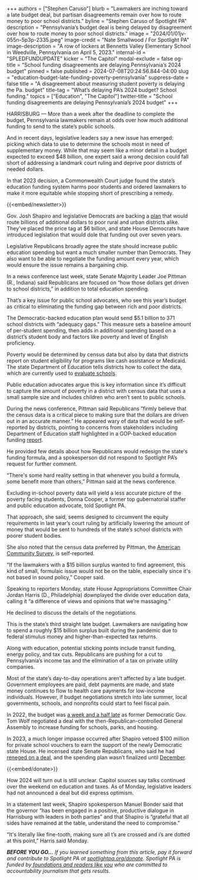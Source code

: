 +++
authors = ["Stephen Caruso"]
blurb = "Lawmakers are inching toward a late budget deal, but partisan disagreements remain over how to route money to poor school districts."
byline = "Stephen Caruso of Spotlight PA"
description = "Pennsylvania’s budget deal is being delayed by disagreement over how to route money to poor school districts."
image = "2024/01/01jv-055n-5p3p-2335.jpeg"
image-credit = "Nate Smallwood / For Spotlight PA"
image-description = "A row of lockers at Bennetts Valley Elementary School in Weedville, Pennsylvania on April 5, 2023."
internal-id = "SPLEDFUNDUPDATE"
kicker = "The Capitol"
modal-exclude = false
og-title = "School funding disagreements are delaying Pennsylvania’s 2024 budget"
pinned = false
published = 2024-07-08T20:24:56.844-04:00
slug = "education-budget-late-funding-poverty-pennsylvania"
suppress-date = false
title = "A disagreement about measuring student poverty is delaying the Pa. budget"
title-tag = "What’s delaying PA’s 2024 budget? School funding."
topics = ["Education", "The Capitol"]
twitter-title = "School funding disagreements are delaying Pennsylvania’s 2024 budget"
+++

HARRISBURG — More than a week after the deadline to complete the budget, Pennsylvania lawmakers remain at odds over how much additional funding to send to the state’s public schools.

And in recent days, legislative leaders say a new issue has emerged: picking which data to use to determine the schools most in need of supplementary money. While that may seem like a minor detail in a budget expected to exceed $48 billion, one expert said a wrong decision could fall short of addressing a landmark court ruling and deprive poor districts of needed dollars.

In that 2023 decision, a Commonwealth Court judge found the state’s education funding system harms poor students and ordered lawmakers to make it more equitable while stopping short of prescribing a remedy.

{{<embed/newsletter>}}

Gov. Josh Shapiro and legislative Democrats are backing a <a href="https://web.archive.org/20240605030359/https://www.legis.state.pa.us/cfdocs/billInfo/billInfo.cfm?sYear=2023&amp;sInd=0&amp;body=H&amp;type=B&amp;bn=2370">plan</a> that would route billions of additional dollars to poor rural and urban districts alike. They’ve placed the price tag at $6 billion, and state House Democrats have introduced legislation that would dole that funding out over seven years.

Legislative Republicans broadly agree the state should increase public education spending but want a much smaller number than Democrats. They also want to be able to negotiate the funding amount every year, which would ensure the issue remains a bargaining chip.

In a news conference last week, state Senate Majority Leader Joe Pittman (R., Indiana) said Republicans are focused on “how those dollars get driven to school districts,” in addition to total education spending.

That’s a key issue for public school advocates, who see this year’s budget as critical to eliminating the funding gap between rich and poor districts.

The Democratic-backed education plan would send $5.1 billion to 371 school districts with “adequacy gaps.” This measure sets a baseline amount of per-student spending, then adds in additional spending based on a district’s student body and factors like poverty and level of English proficiency.

Poverty would be determined by census data but also by data that districts report on student eligibility for programs like cash assistance or Medicaid. The state Department of Education tells districts how to collect the data, which are currently used to <a href="https://web.archive.org/20200710034110/https://www.education.pa.gov/K-12/ESSA/ESSAReportCard/Pages/default.aspx">evaluate schools</a>.

Public education advocates argue this is key information since it’s difficult to capture the amount of poverty in a district with census data that uses a small sample size and includes children who aren’t sent to public schools.

During the news conference, Pittman said Republicans “firmly believe that the census data is a critical piece to making sure that the dollars are driven out in an accurate manner.” He appeared wary of data that would be self-reported by districts, pointing to concerns from stakeholders including Department of Education staff highlighted in a GOP-backed education funding <a href="https://web.archive.org/20240113013157/https://www.pahouse.com/files/Documents/2024-01-11_124756__Report1.pdf">report</a>.

<div class="flourish-embed flourish-table" data-src="visualisation/18665405"><script src="https://public.flourish.studio/resources/embed.js"></script></div>

He provided few details about how Republicans would redesign the state&#39;s funding formula, and a spokesperson did not respond to Spotlight PA’s request for further comment.

“There&#39;s some hard reality setting in that whenever you build a formula, some benefit more than others,” Pittman said at the news conference.

Excluding in-school poverty data will yield a less accurate picture of the poverty facing students, Donna Cooper, a former top gubernatorial staffer and public education advocate, told Spotlight PA.

That approach, she said, seems designed to circumvent the equity requirements in last year’s court ruling by artificially lowering the amount of money that would be sent to hundreds of the state’s school districts with poorer student bodies.

She also noted that the census data preferred by Pittman, the <a href="https://web.archive.org/20150613022934/https://www.census.gov/programs-surveys/acs/about.html">American Community Survey</a>, is self-reported.

“If the lawmakers with a $15 billion surplus wanted to find agreement, this kind of small, formulaic issue would not be on the table, especially since it&#39;s not based in sound policy,” Cooper said.

Speaking to reporters Monday, state House Appropriations Committee Chair Jordan Harris (D., Philadelphia) downplayed the divide over education data, calling it “a difference of views and opinions that we’re massaging.”

He declined to discuss the details of the negotiations.

This is the state’s third straight late budget. Lawmakers are navigating how to spend a roughly $15 billion surplus built during the pandemic due to federal stimulus money and higher-than-expected tax returns.

Along with education, potential sticking points include transit funding, energy policy, and tax cuts. Republicans are pushing for a cut to Pennsylvania’s income tax and the elimination of a tax on private utility companies.

Most of the state’s day-to-day operations aren’t affected by a late budget. Government employees are paid, debt payments are made, and state money continues to flow to health care payments for low-income individuals. However, if budget negotiations stretch into late summer, local governments, schools, and nonprofits could start to feel fiscal pain.

In 2022, the budget was <a href="https://www.spotlightpa.org/news/2022/07/pa-budget-education-funding-stimulus-money-plan/">a week and a half late</a> as former Democratic Gov. Tom Wolf negotiated a deal with the then-Republican-controlled General Assembly to increase funding for schools, parks, and housing.

In 2023, a much longer impasse occurred after Shapiro vetoed $100 million for private school vouchers to earn the support of the newly Democratic state House. He incensed state Senate Republicans, who said he had <a href="https://www.spotlightpa.org/news/2023/07/pennsylvania-budget-governor-shapiro-education-conflict/">reneged on a deal</a>, and the spending plan wasn’t finalized until <a href="https://www.spotlightpa.org/news/2023/12/pennsylvania-budget-impasse-legislature-education-home-repair-teacher-stipend-funding/">December</a>.

{{<embed/donate>}}

How 2024 will turn out is still unclear. Capitol sources say talks continued over the weekend on education and taxes. As of Monday, legislative leaders had not announced a deal but did express optimism.

In a statement last week, Shapiro spokesperson Manuel Bonder said that the governor “has been engaged in a positive, productive dialogue in Harrisburg with leaders in both parties” and that Shapiro is “grateful that all sides have remained at the table, understand the need to compromise.”

“It&#39;s literally like fine-tooth, making sure all t’s are crossed and i’s are dotted at this point,” Harris said Monday.

<strong><em>BEFORE YOU GO…</em></strong><em> If you learned something from this article, pay it forward and contribute to Spotlight PA at </em><a href="https://www.spotlightpa.org/donate"><em>spotlightpa.org/donate</em></a><em>. Spotlight PA is funded by</em><a href="https://www.spotlightpa.org/support"><em> foundations and readers like you</em></a><em> who are committed to accountability journalism that gets results.</em>
